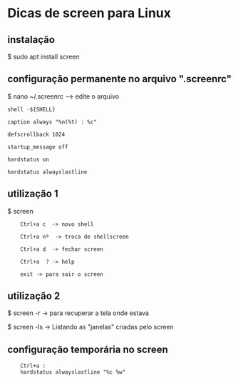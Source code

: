 # Dicas de screen para Linux



## instalação
$ sudo apt install screen



## configuração permanente no arquivo ".screenrc"  

$ nano ~/.screenrc   -->  edite o arquivo

	shell -${SHELL}

	caption always "%n(%t) : %c"

	defscrollback 1024

	startup_message off

	hardstatus on

	hardstatus alwayslastline


## utilização 1

$ screen 

		Ctrl+a c  -> novo shell

		Ctrl+a nº  -> troca de shellscreen	

		Ctrl+a d  -> fechar screen

		Ctrl+a  ? -> help

		exit -> para sair o screen



## utilização 2

$ screen -r -> para recuperar a tela onde estava 

$ screen -ls  -> Listando as "janelas" criadas pelo screen




## configuração temporária no screen

		Ctrl+a : 
		hardstatus alwayslastline "%c %w" 


